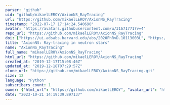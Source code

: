 ```yaml
---
parser: "github"
uid: "github/mikaelLEROY/AxionNS_RayTracing"
url: "https://github.com/mikaelLEROY/AxionNS_RayTracing"
timestamp: "2022-07-17 17:14:24.540690"
avatar: "https://avatars.githubusercontent.com/u/31671771?v=4"
repo_url: "https://github.com/mikaelLEROY/AxionNS_RayTracing"
doi: ["https://ui.adsabs.harvard.edu/abs/2020PhRvD.101l3003L", "https://ui.adsabs.harvard.edu/abs/2020ascl.soft06009L/abstract"]
title: "AxionNS: Ray-tracing in neutron stars"
name: "AxionNS_RayTracing"
full_name: "mikaelLEROY/AxionNS_RayTracing"
html_url: "https://github.com/mikaelLEROY/AxionNS_RayTracing"
created_at: "2019-12-17T15:08:46Z"
updated_at: "2019-12-18T07:29:57Z"
clone_url: "https://github.com/mikaelLEROY/AxionNS_RayTracing.git"
size: 12
language: "Python"
subscribers_count: 1
owner: {"html_url": "https://github.com/mikaelLEROY", "avatar_url": "https://avatars.githubusercontent.com/u/31671771?v=4", "login": "mikaelLEROY", "type": "User"}
date: "2023-10-21 14:19:39.897137"
---
```


